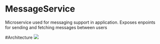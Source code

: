 # MessageService
Microservice used for messaging support in application. Exposes enpoints for sending and fetching messages between users

#Architecture
<img src="http://svgshare.com/i/Y87.svg">
